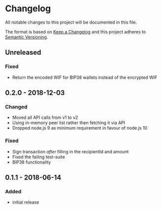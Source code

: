 # Changelog

All notable changes to this project will be documented in this file.

The format is based on [Keep a Changelog](http://keepachangelog.com/en/1.0.0/)
and this project adheres to [Semantic Versioning](http://semver.org/spec/v2.0.0.html).

## Unreleased

### Fixed

- Return the encoded WIF for BIP38 wallets instead of the encrypted WIF

## 0.2.0 - 2018-12-03

### Changed

- Moved all API calls from v1 to v2
- Using in-memory peer list rather then fetching it via API
- Dropped node.js 9 as minimum requirement in favour of node.js 10

### Fixed

- Sign transaction _after_ filling in the recipientId and amount
- Fixed the failing test-suite
- BIP38 functionality

## 0.1.1 - 2018-06-14

### Added

- initial release
